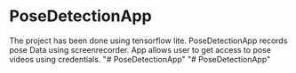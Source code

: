 # PoseDetectionApp

The project has been done using tensorflow lite.
PoseDetectionApp records pose Data using screenrecorder.
App allows user to get access to pose videos using credentials.
"# PoseDetectionApp" 
"# PoseDetectionApp" 
